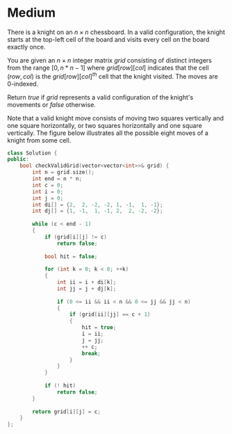 # Medium

There is a knight on an $n \times n$ chessboard. In a valid configuration, the knight starts at the top-left cell of the board and visits every cell on the board exactly once.

You are given an $n \times n$ integer matrix $grid$ consisting of distinct integers from the range $[0, n * n - 1]$ where $grid[row] [col]$ indicates that the cell $(row, col)$ is the $grid[row] [col]^{th}$ cell that the knight visited. The moves are 0-indexed.

Return $true$ if $grid$ represents a valid configuration of the knight's movements or $false$ otherwise.

Note that a valid knight move consists of moving two squares vertically and one square horizontally, or two squares horizontally and one square vertically. The figure below illustrates all the possible eight moves of a knight from some cell.

```cpp
class Solution {
public:
    bool checkValidGrid(vector<vector<int>>& grid) {
        int n = grid.size();
        int end = n * n;
        int c = 0;
        int i = 0;
        int j = 0;
        int di[] = {2,  2, -2, -2, 1, -1,  1, -1};
        int dj[] = {1, -1,  1, -1, 2,  2, -2, -2};
        
        while (c < end - 1)
        {
            if (grid[i][j] != c)
                return false;
            
            bool hit = false;
            
            for (int k = 0; k < 8; ++k)
            {
                int ii = i + di[k];
                int jj = j + dj[k];
                
                if (0 <= ii && ii < n && 0 <= jj && jj < n)
                {
                    if (grid[ii][jj] == c + 1)
                    {
                        hit = true;
                        i = ii;
                        j = jj;
                        ++ c;
                        break;
                    }
                }
            }
            
            if (! hit)
                return false;
        }
        
        return grid[i][j] = c;
    }
};
```
